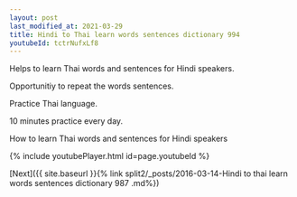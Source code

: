 ```yaml
---
layout: post
last_modified_at: 2021-03-29
title: Hindi to Thai learn words sentences dictionary 994 
youtubeId: tctrNufxLf8
---
```

 
 
Helps to learn Thai words and sentences for Hindi speakers.

Opportunitiy to repeat the words sentences. 

Practice Thai language. 
 
10 minutes practice every day. 
 
How to learn Thai words and sentences for Hindi speakers 
 
{% include youtubePlayer.html id=page.youtubeId %}
 
 
[Next]({{ site.baseurl }}{% link  split2/_posts/2016-03-14-Hindi to thai learn words sentences dictionary 987 .md%})
 
